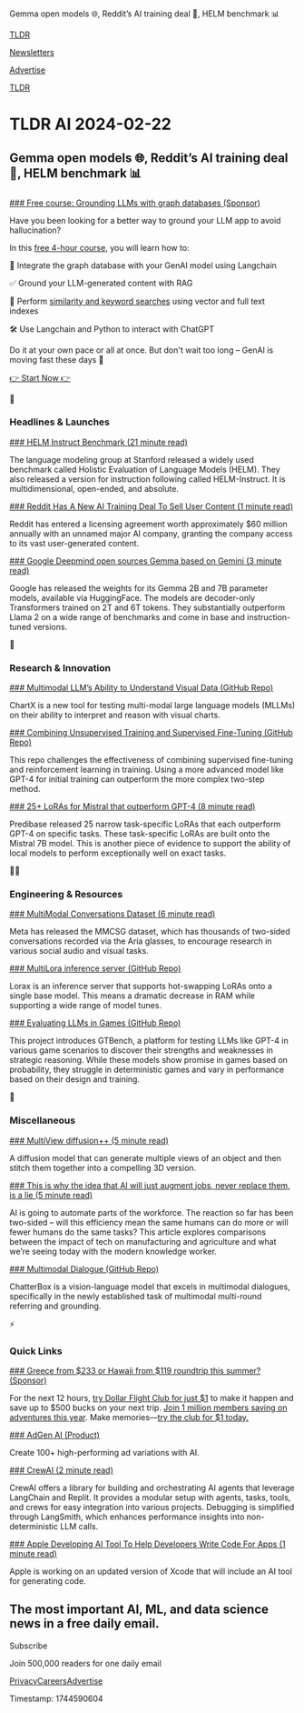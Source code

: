 Gemma open models 🌐, Reddit’s AI training deal 💼, HELM benchmark 📊

[TLDR](/)

[Newsletters](/newsletters)

[Advertise](https://advertise.tldr.tech/)

[TLDR](/)

# TLDR AI 2024-02-22

## Gemma open models 🌐, Reddit’s AI training deal 💼, HELM benchmark 📊

### 

[### Free course: Grounding LLMs with graph databases (Sponsor)](https://graphacademy.neo4j.com/courses/llm-fundamentals/?&amp;utm_campaign=GDB&amp;utm_content=AMS-Senior-Developer-nonABM-Consideration%20-Evergreen-Newsletter-DevHub1&amp;utm_medium=PaidNewsletter&amp;utm_source=TLDR&amp;utm_justglobal=)

Have you been looking for a better way to ground your LLM app to avoid hallucination?

In this [free 4-hour course](https://graphacademy.neo4j.com/courses/llm-fundamentals/?&utm_campaign=GDB&utm_content=AMS-Senior-Developer-nonABM-Consideration%20-Evergreen-Newsletter-DevHub1&utm_medium=PaidNewsletter&utm_source=TLDR&utm_justglobal=), you will learn how to:

🤖 Integrate the graph database with your GenAI model using Langchain

✅ Ground your LLM-generated content with RAG

🔎 Perform [similarity and keyword searches](https://graphacademy.neo4j.com/courses/llm-fundamentals/?&utm_campaign=GDB&utm_content=AMS-Senior-Developer-nonABM-Consideration%20-Evergreen-Newsletter-DevHub1&utm_medium=PaidNewsletter&utm_source=TLDR&utm_justglobal=) using vector and full text indexes

🛠️ Use Langchain and Python to interact with ChatGPT

Do it at your own pace or all at once. But don't wait too long – GenAI is moving fast these days 🚀

[👉 Start Now 👉](https://graphacademy.neo4j.com/courses/llm-fundamentals/?&utm_campaign=GDB&utm_content=AMS-Senior-Developer-nonABM-Consideration%20-Evergreen-Newsletter-DevHub1&utm_medium=PaidNewsletter&utm_source=TLDR&utm_justglobal=)

🚀

### Headlines & Launches

[### HELM Instruct Benchmark (21 minute read)](https://crfm.stanford.edu/2024/02/18/helm-instruct.html?utm_source=tldrai)

The language modeling group at Stanford released a widely used benchmark called Holistic Evaluation of Language Models (HELM). They also released a version for instruction following called HELM-Instruct. It is multidimensional, open-ended, and absolute.

[### Reddit Has A New AI Training Deal To Sell User Content (1 minute read)](https://www.theverge.com/2024/2/17/24075670/reddit-ai-training-license-deal-user-content?utm_source=tldrai)

Reddit has entered a licensing agreement worth approximately $60 million annually with an unnamed major AI company, granting the company access to its vast user-generated content.

[### Google Deepmind open sources Gemma based on Gemini (3 minute read)](https://blog.google/technology/developers/gemma-open-models/?utm_source=tldrai)

Google has released the weights for its Gemma 2B and 7B parameter models, available via HuggingFace. The models are decoder-only Transformers trained on 2T and 6T tokens. They substantially outperform Llama 2 on a wide range of benchmarks and come in base and instruction-tuned versions.

🧠

### Research & Innovation

[### Multimodal LLM’s Ability to Understand Visual Data (GitHub Repo)](https://github.com/unimodal4reasoning/chartvlm?utm_source=tldrai)

ChartX is a new tool for testing multi-modal large language models (MLLMs) on their ability to interpret and reason with visual charts.

[### Combining Unsupervised Training and Supervised Fine-Tuning (GitHub Repo)](https://github.com/architsharma97/dpo-rlaif?utm_source=tldrai)

This repo challenges the effectiveness of combining supervised fine-tuning and reinforcement learning in training. Using a more advanced model like GPT-4 for initial training can outperform the more complex two-step method.

[### 25+ LoRAs for Mistral that outperform GPT-4 (8 minute read)](https://predibase.com/blog/lora-land-fine-tuned-open-source-llms-that-outperform-gpt-4?utm_source=tldrai)

Predibase released 25 narrow task-specific LoRAs that each outperform GPT-4 on specific tasks. These task-specific LoRAs are built onto the Mistral 7B model. This is another piece of evidence to support the ability of local models to perform exceptionally well on exact tasks.

👨‍💻

### Engineering & Resources

[### MultiModal Conversations Dataset (6 minute read)](https://ai.meta.com/datasets/mmcsg-dataset/?utm_source=tldrai)

Meta has released the MMCSG dataset, which has thousands of two-sided conversations recorded via the Aria glasses, to encourage research in various social audio and visual tasks.

[### MultiLora inference server (GitHub Repo)](https://github.com/predibase/lorax?utm_source=tldrai)

Lorax is an inference server that supports hot-swapping LoRAs onto a single base model. This means a dramatic decrease in RAM while supporting a wide range of model tunes.

[### Evaluating LLMs in Games (GitHub Repo)](https://github.com/jinhaoduan/gtbench?utm_source=tldrai)

This project introduces GTBench, a platform for testing LLMs like GPT-4 in various game scenarios to discover their strengths and weaknesses in strategic reasoning. While these models show promise in games based on probability, they struggle in deterministic games and vary in performance based on their design and training.

🎁

### Miscellaneous

[### MultiView diffusion++ (5 minute read)](https://mvdiffusion-plusplus.github.io/?utm_source=tldrai)

A diffusion model that can generate multiple views of an object and then stitch them together into a compelling 3D version.

[### This is why the idea that AI will just augment jobs, never replace them, is a lie (5 minute read)](https://donaldclarkplanb.blogspot.com/2024/02/this-is-why-idea-that-ai-will-just.html?utm_source=tldrai)

AI is going to automate parts of the workforce. The reaction so far has been two-sided – will this efficiency mean the same humans can do more or will fewer humans do the same tasks? This article explores comparisons between the impact of tech on manufacturing and agriculture and what we’re seeing today with the modern knowledge worker.

[### Multimodal Dialogue (GitHub Repo)](https://github.com/sunsmarterjie/chatterbox?utm_source=tldrai)

ChatterBox is a vision-language model that excels in multimodal dialogues, specifically in the newly established task of multimodal multi-round referring and grounding.

⚡️

### Quick Links

[### Greece from $233 or Hawaii from $119 roundtrip this summer? (Sponsor)](https://app.dollarflightclub.com/signup/cheapflights4?utm_source=tldr)

For the next 12 hours, [try Dollar Flight Club for just $1](https://app.dollarflightclub.com/signup/cheapflights4?utm_source=tldr) to make it happen and save up to $500 bucks on your next trip. [Join 1 million members saving on adventures this year](https://app.dollarflightclub.com/signup/cheapflights4?utm_source=tldr). Make memories—[try the club for $1 today.](https://app.dollarflightclub.com/signup/cheapflights4?utm_source=tldr)

[### AdGen AI (Product)](https://www.adgenai.com/?utm_source=tldrai)

Create 100+ high-performing ad variations with AI.

[### CrewAI (2 minute read)](https://blog.replit.com/crew-ai?utm_source=tldrai)

CrewAI offers a library for building and orchestrating AI agents that leverage LangChain and Replit. It provides a modular setup with agents, tasks, tools, and crews for easy integration into various projects. Debugging is simplified through LangSmith, which enhances performance insights into non-deterministic LLM calls.

[### Apple Developing AI Tool To Help Developers Write Code For Apps (1 minute read)](https://www.macrumors.com/2024/02/15/apple-xcode-ai-tool-for-coding/?utm_source=tldrai)

Apple is working on an updated version of Xcode that will include an AI tool for generating code.

## The most important AI, ML, and data science news in a free daily email.

Subscribe

Join 500,000 readers for one daily email

[Privacy](/privacy)[Careers](https://jobs.ashbyhq.com/tldr.tech)[Advertise](/ai/advertise)

Timestamp: 1744590604